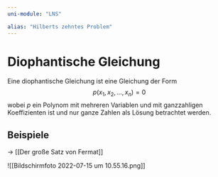 ```yaml
---
uni-module: "LNS"

alias: "Hilberts zehntes Problem"
---
```


# Diophantische Gleichung

Eine diophantische Gleichung ist eine Gleichung der Form
$$p(x_1,x_2,...,x_n)=0$$ wobei $p$ ein Polynom mit mehreren Variablen und mit ganzzahligen Koeffizienten ist und nur ganze Zahlen als Lösung betrachtet werden.

## Beispiele

→ [[Der große Satz von Fermat]]

![[Bildschirmfoto 2022-07-15 um 10.55.16.png]]

